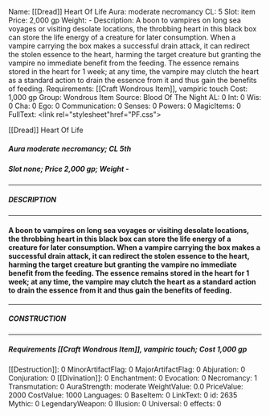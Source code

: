 Name: [[Dread]] Heart Of Life
Aura: moderate necromancy
CL: 5
Slot: item
Price: 2,000 gp
Weight: -
Description: A boon to vampires on long sea voyages or visiting desolate locations, the throbbing heart in this black box can store the life energy of a creature for later consumption. When a vampire carrying the box makes a successful drain attack, it can redirect the stolen essence to the heart, harming the target creature but granting the vampire no immediate benefit from the feeding. The essence remains stored in the heart for 1 week; at any time, the vampire may clutch the heart as a standard action to drain the essence from it and thus gain the benefits of feeding.
Requirements: [[Craft Wondrous Item]], vampiric touch
Cost: 1,000 gp
Group: Wondrous Item
Source: Blood Of The Night
AL: 0
Int: 0
Wis: 0
Cha: 0
Ego: 0
Communication: 0
Senses: 0
Powers: 0
MagicItems: 0
FullText: <link rel="stylesheet"href="PF.css"><div class="heading"><p class="alignleft">[[Dread]] Heart Of Life</p><div style="clear: both;"></div></div><div><h5><b>Aura </b>moderate necromancy; <b>CL </b>5th</h5><h5><b>Slot </b>none; <b>Price </b>2,000 gp; <b>Weight </b>-</h5></div><hr/><div><h5><b>DESCRIPTION</b></h5></div><hr/><div><h4><p>A boon to vampires on long sea voyages or visiting desolate locations, the throbbing heart in this black box can store the life energy of a creature for later consumption. When a vampire carrying the box makes a successful drain attack, it can redirect the stolen essence to the heart, harming the target creature but granting the vampire no immediate benefit from the feeding. The essence remains stored in the heart for 1 week; at any time, the vampire may clutch the heart as a standard action to drain the essence from it and thus gain the benefits of feeding.</p></h4></div><hr/><div><h5><b>CONSTRUCTION</b></h5></div><hr/><div><h5><b>Requirements </b>[[Craft Wondrous Item]], <i>vampiric touch</i>; <b>Cost </b>1,000 gp</h5></div>
[[Destruction]]: 0
MinorArtifactFlag: 0
MajorArtifactFlag: 0
Abjuration: 0
Conjuration: 0
[[Divination]]: 0
Enchantment: 0
Evocation: 0
Necromancy: 1
Transmutation: 0
AuraStrength: moderate
WeightValue: 0.0
PriceValue: 2000
CostValue: 1000
Languages: 0
BaseItem: 0
LinkText: 0
id: 2635
Mythic: 0
LegendaryWeapon: 0
Illusion: 0
Universal: 0
effects: 0
